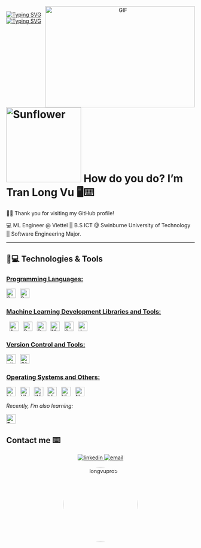 <a target="_blank" align="center">
  <img align="right" top="500" height="270" width="400" alt="GIF" src="https://i.imgur.com/kC3MWrc.gif">
  
</a>

[![Typing SVG](https://readme-typing-svg.herokuapp.com?duration=6500&color=777777&background=00000000&width=500&height=120&lines=++Hello!+I'm+Long+Vu+Tran+(aka+Thomas)🖥️)](https://git.io/typing-svg)
[![Typing SVG](https://readme-typing-svg.herokuapp.com?duration=6500&color=777777&background=00000000&width=500&height=120&lines=++Wish+you+a+good+day+⌨️)](https://git.io/typing-svg)

# <a href="https://github.com/Tran-Long-Vu"><img src="https://avatars.githubusercontent.com/u/101343463?s=400&u=df6fc6a6e69b97adcd4535c2eed0b039d98565b9&v=4" width="200px" height="200px" alt="Sunflower"></a> How do you do? I’m Tran Long Vu 🖥️⌨️ 

🙋‍♂️ Thank you for visiting my GitHub profile! 

💻 ML Engineer @ Viettel || B.S ICT @ Swinburne University of Technology || Software Engineering Major.

<hr>

## 🚀💻 Technologies & Tools

### <u>Programming Languages: </u>

<img src = "https://img.shields.io/badge/Python-FFD43B?style=for-the-badge&logo=python&logoColor=blue" alt="Python logo"  title="Python" height="25"/>
</span>
&nbsp;
<span>
<img src = "https://bashlogo.com/img/symbol/png/monochrome_light.png" alt="Bash logo"  title="Bash" height="25"/>

<br>

### <u> Machine Learning Development Libraries and Tools: </u>
&nbsp;
<span><img src="https://upload.wikimedia.org/wikipedia/en/c/cd/Anaconda_Logo.png" alt="Anaconda logo" title="Anaconda" height="25" /></span>
&nbsp;
<span><img src="https://cdn.icon-icons.com/icons2/2699/PNG/512/pytorch_logo_icon_169823.png" alt="PyTorch logo" title="PyTorch" height="25" /></span>
&nbsp;
<span><img src="https://upload.wikimedia.org/wikipedia/commons/thumb/e/ed/Pandas_logo.svg/2560px-Pandas_logo.svg.png" alt="Pandas logo" title="Redux" height="25" /></span>
&nbsp;
<span><img src="https://matplotlib.org/stable/_images/sphx_glr_logos2_003.png" alt="Matplotlib logo" title="Redux" height="25" /></span>
&nbsp;
<span><img src="https://upload.wikimedia.org/wikipedia/commons/thumb/0/05/Scikit_learn_logo_small.svg/2560px-Scikit_learn_logo_small.svg.png" alt="Scikit-learn logo" title="Scikit-learn" height="25" /></span>
&nbsp;
<span><img src="https://upload.wikimedia.org/wikipedia/commons/thumb/3/38/Jupyter_logo.svg/883px-Jupyter_logo.svg.png" alt="Jupyter Notebook logo" title="Jupyter Notebook" height="25" /></span>

### <u> Version Control and Tools:</u>

<span><img src="https://img.shields.io/badge/GIT-E44C30?style=for-the-badge&logo=git&logoColor=white" alt="git logo" title="Git" height="25" /></span>
&nbsp;
<span><img src="https://img.shields.io/badge/GitHub-100000?style=for-the-badge&logo=github&logoColor=white" alt="Github logo" title="Github" height="25" /></span>


### <u> Operating Systems and Others:</u>

<span>
<img src = "https://img.shields.io/badge/Linux-FCC624?style=for-the-badge&logo=linux&logoColor=black" alt="Linux Logo"  title="Linux" height="25"/>
</span>
&nbsp;
<span>
<img src = "https://img.shields.io/badge/Ubuntu-E95420?style=for-the-badge&logo=ubuntu&logoColor=white" alt="Ubuntu Logo"  title="Ubuntu" height="25"/>
</span>
&nbsp;
<span>
<img src = "https://img.shields.io/badge/Windows-0078D6?style=for-the-badge&logo=windows&logoColor=white" alt="Windows Logo"  title="Windows" height="25"/>
</span>
&nbsp;
<span><img src="https://img.shields.io/badge/VSCode-0078D4?style=for-the-badge&logo=visual%20studio%20code&logoColor=white" alt="Visual Studio Code logo" title="Visual Studio Code" height="25" /></span>
&nbsp;
<span><img src="https://img.shields.io/badge/VIM-%2311AB00.svg?&style=for-the-badge&logo=vim&logoColor=white" alt="Vim logo" title="Vim" height="25" /></span>
&nbsp;
<span><img src="https://img.shields.io/badge/NeoVim-%2357A143.svg?&style=for-the-badge&logo=neovim&logoColor=white" alt="Neovim logo" title="Neovim" height="25" /></span>

<i> Recently, I'm also learning: </i>

<span><img src="https://upload.wikimedia.org/wikipedia/commons/thumb/a/ab/TensorFlow_logo.svg/2560px-TensorFlow_logo.svg.png" title="TensorFlow" height="25" /></span>


## Contact me ⌨️


<div align="center">
  <a href="https://www.linkedin.com/in/long-vu-tran-77a280272/"  rel="noopener noreferrer">
    <img src="https://img.icons8.com/bubbles/100/000000/linkedin.png" alt="linkedin" />
  </a>
  <a href="mailto:tranlongvu007@gmail.com" target="top" rel="noopener noreferrer">
  <img src="https://img.icons8.com/bubbles/100/000000/gmail-new.png" alt="email"/>
  </a>
</div>

<br>
<div align="center">

<a href="https://github.com/longvutran">
  <img src="https://avatars.githubusercontent.com/u/101343463?s=400&u=df6fc6a6e69b97adcd4535c2eed0b039d98565b9&v=4" width="200px" height="200px" alt="longvupro5" style="border-radius: 50%;">
</a>

</div>

